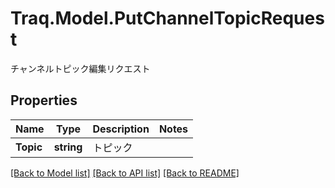 # Traq.Model.PutChannelTopicRequest
チャンネルトピック編集リクエスト

## Properties

Name | Type | Description | Notes
------------ | ------------- | ------------- | -------------
**Topic** | **string** | トピック | 

[[Back to Model list]](../README.md#documentation-for-models) [[Back to API list]](../README.md#documentation-for-api-endpoints) [[Back to README]](../README.md)

